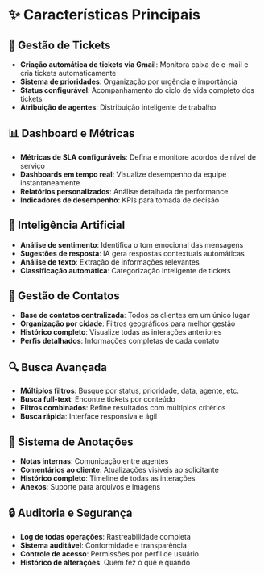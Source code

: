 # ✨ Características Principais

## 🎫 Gestão de Tickets
- **Criação automática de tickets via Gmail**: Monitora caixa de e-mail e cria tickets automaticamente
- **Sistema de prioridades**: Organização por urgência e importância
- **Status configurável**: Acompanhamento do ciclo de vida completo dos tickets
- **Atribuição de agentes**: Distribuição inteligente de trabalho

## 📊 Dashboard e Métricas
- **Métricas de SLA configuráveis**: Defina e monitore acordos de nível de serviço
- **Dashboards em tempo real**: Visualize desempenho da equipe instantaneamente
- **Relatórios personalizados**: Análise detalhada de performance
- **Indicadores de desempenho**: KPIs para tomada de decisão

## 🤖 Inteligência Artificial
- **Análise de sentimento**: Identifica o tom emocional das mensagens
- **Sugestões de resposta**: IA gera respostas contextuais automáticas
- **Análise de texto**: Extração de informações relevantes
- **Classificação automática**: Categorização inteligente de tickets

## 👥 Gestão de Contatos
- **Base de contatos centralizada**: Todos os clientes em um único lugar
- **Organização por cidade**: Filtros geográficos para melhor gestão
- **Histórico completo**: Visualize todas as interações anteriores
- **Perfis detalhados**: Informações completas de cada contato

## 🔍 Busca Avançada
- **Múltiplos filtros**: Busque por status, prioridade, data, agente, etc.
- **Busca full-text**: Encontre tickets por conteúdo
- **Filtros combinados**: Refine resultados com múltiplos critérios
- **Busca rápida**: Interface responsiva e ágil

## 📝 Sistema de Anotações
- **Notas internas**: Comunicação entre agentes
- **Comentários ao cliente**: Atualizações visíveis ao solicitante
- **Histórico completo**: Timeline de todas as interações
- **Anexos**: Suporte para arquivos e imagens

## 🔒 Auditoria e Segurança
- **Log de todas operações**: Rastreabilidade completa
- **Sistema auditável**: Conformidade e transparência
- **Controle de acesso**: Permissões por perfil de usuário
- **Histórico de alterações**: Quem fez o quê e quando
